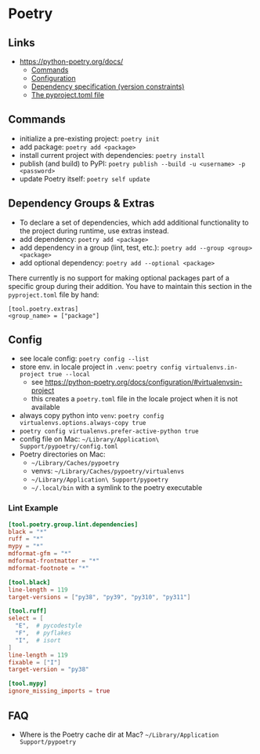 # Poetry

## Links

- https://python-poetry.org/docs/
  - [Commands](https://python-poetry.org/docs/cli/)
  - [Configuration](https://python-poetry.org/docs/configuration/)
  - [Dependency specification (version constraints)](https://python-poetry.org/docs/dependency-specification/)
  - [The pyproject.toml file](https://python-poetry.org/docs/pyproject/)

## Commands

- initialize a pre-existing project: `poetry init`
- add package: `poetry add <package>`
- install current project with dependencies: `poetry install`
- publish (and build) to PyPI: `poetry publish --build -u <username> -p <password>`
- update Poetry itself: `poetry self update`

## Dependency Groups & Extras

- To declare a set of dependencies, which add additional functionality to the project during runtime, use extras instead.
- add dependency: `poetry add <package>`
- add dependency in a group (lint, test, etc.): `poetry add --group <group> <package>`
- add optional dependency: `poetry add --optional <package>`

There currently is no support for making optional packages part of a specific group during their addition.
You have to maintain this section in the `pyproject.toml` file by hand:

```
[tool.poetry.extras]
<group_name> = ["package"]
```

## Config

- see locale config: `poetry config --list`
- store env. in locale project in `.venv`: `poetry config virtualenvs.in-project true --local`
  - see https://python-poetry.org/docs/configuration/#virtualenvsin-project
  - this creates a `poetry.toml` file in the locale project when it is not available
- always copy python into `venv`: `poetry config virtualenvs.options.always-copy true`
- `poetry config virtualenvs.prefer-active-python true`
- config file on Mac: `~/Library/Application\ Support/pypoetry/config.toml`
- Poetry directories on Mac:
  - `~/Library/Caches/pypoetry`
  - venvs: `~/Library/Caches/pypoetry/virtualenvs`
  - `~/Library/Application\ Support/pypoetry`
  - `~/.local/bin` with a symlink to the poetry executable

### Lint Example

```toml
[tool.poetry.group.lint.dependencies]
black = "*"
ruff = "*"
mypy = "*"
mdformat-gfm = "*"
mdformat-frontmatter = "*"
mdformat-footnote = "*"

[tool.black]
line-length = 119
target-versions = ["py38", "py39", "py310", "py311"]

[tool.ruff]
select = [
  "E",  # pycodestyle
  "F",  # pyflakes
  "I",  # isort
]
line-length = 119
fixable = ["I"]
target-version = "py38"

[tool.mypy]
ignore_missing_imports = true
```

## FAQ

- Where is the Poetry cache dir at Mac? `~/Library/Application Support/pypoetry`
